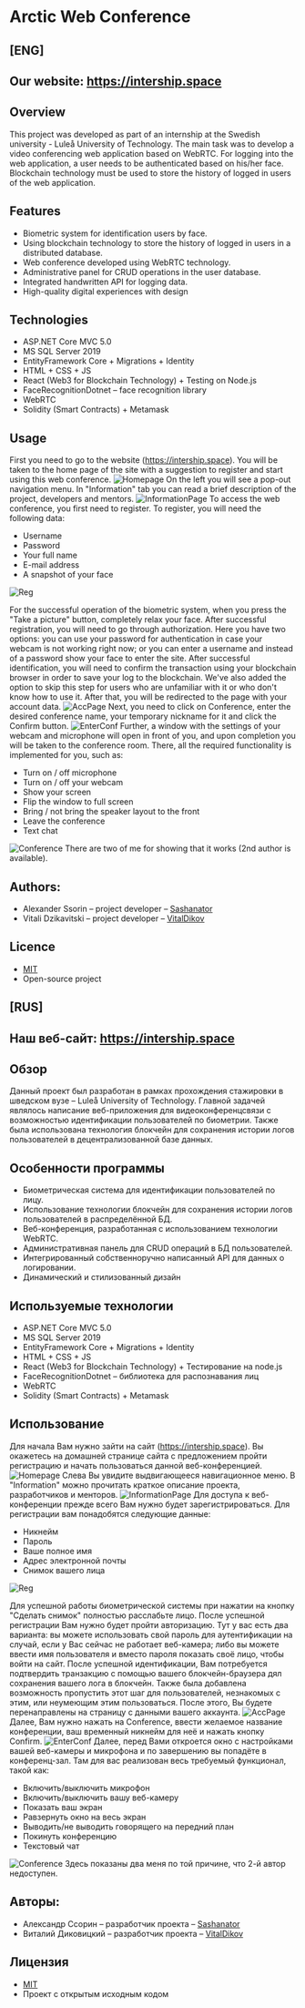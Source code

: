 # Arctic Web Conference 

## [ENG]
## Our website: https://intership.space
## Overview

This project was developed as part of an internship at the Swedish university - Luleå University of Technology.
The main task was to develop a video conferencing web application based on WebRTC. For logging into the web application, a user needs to be authenticated based on his/her face. Blockchain technology must be used to store the history of logged in users of the web application.

## Features

- Biometric system for identification users by face.
- Using blockchain technology to store the history of logged in users in a distributed database.
- Web conference developed using WebRTC technology.
- Administrative panel for CRUD operations in the user database.
- Integrated handwritten API for logging data.
- High-quality digital experiences with design

## Technologies

- ASP.NET Core MVC 5.0 
- MS SQL Server 2019 
- EntityFramework Core + Migrations + Identity
- HTML + CSS + JS
- React (Web3 for Blockchain Technology) + Testing on Node.js
- FaceRecognitionDotnet – face recognition library
- WebRTC
- Solidity (Smart Contracts) + Metamask

## Usage
First you need to go to the website (https://intership.space). You will be taken to the home page of the site with a suggestion to register and start using this web conference.
![Homepage](https://github.com/Sashanator/WebConference/blob/main/IntershipProject/wwwroot/images/homepage.png)
On the left you will see a pop-out navigation menu. In "Information" tab you can read a brief description of the project, developers and mentors.
![InformationPage](https://github.com/Sashanator/WebConference/blob/main/IntershipProject/wwwroot/images/infopage.png)
To access the web conference, you first need to register. To register, you will need the following data:
- Username
- Password
- Your full name
- E-mail address
- A snapshot of your face

![Reg](https://github.com/Sashanator/WebConference/blob/main/IntershipProject/wwwroot/images/signuppage.png)

For the successful operation of the biometric system, when you press the "Take a picture" button, completely relax your face. After successful registration, you will need to go through authorization. Here you have two options: you can use your password for authentication in case your webcam is not working right now; or you can enter a username and instead of a password show your face to enter the site. After successful identification, you will need to confirm the transaction using your blockchain browser in order to save your log to the blockchain. We've also added the option to skip this step for users who are unfamiliar with it or who don't know how to use it. After that, you will be redirected to the page with your account data.
![AccPage](https://github.com/Sashanator/WebConference/blob/main/IntershipProject/wwwroot/images/accountpage.png)
Next, you need to click on Conference, enter the desired conference name, your temporary nickname for it and click the Confirm button.
![EnterConf](https://github.com/Sashanator/WebConference/blob/main/IntershipProject/wwwroot/images/enterconference.png)
Further, a window with the settings of your webcam and microphone will open in front of you, and upon completion you will be taken to the conference room. There, all the required functionality is implemented for you, such as:
- Turn on / off microphone
- Turn on / off your webcam
- Show your screen
- Flip the window to full screen
- Bring / not bring the speaker layout to the front
- Leave the conference
- Text chat

![Conference](https://github.com/Sashanator/WebConference/blob/main/IntershipProject/wwwroot/images/conference.png)
There are two of me for showing that it works (2nd author is available).

## Authors:
- Alexander Ssorin – project developer  – [Sashanator](https://github.com/Sashanator)
- Vitali Dzikavitski – project developer – [VitalDikov](https://github.com/VitalDikov)

## Licence
- [MIT](https://choosealicense.com/licenses/mit/)
- Open-source project

## [RUS]
## Наш веб-сайт: https://intership.space
## Обзор

Данный проект был разработан в рамках прохождения стажировки в шведском вузе – Luleå University of Technology.
Главной задачей являлось написание веб-приложения для видеоконференцсвязи с возможностью идентификации пользователей по биометрии. Также была использована технология блокчейн для сохранения истории логов пользователей в децентрализованной базе данных.

## Особенности программы

- Биометрическая система для идентификации пользователей по лицу.
- Использование технологии блокчейн для сохранения истории логов пользователей в распределённой БД.
- Веб-конференция, разработанная с использованием технологии WebRTC.
- Административная панель для CRUD операций в БД пользователей. 
- Интегрированный собственноручно написанный API для данных о логировании.
- Динамический и стилизованный дизайн

## Используемые технологии

- ASP.NET Core MVC 5.0 
- MS SQL Server 2019 
- EntityFramework Core + Migrations + Identity
- HTML + CSS + JS
- React (Web3 for Blockchain Technology) + Тестирование на node.js
- FaceRecognitionDotnet – библиотека для распознавания лиц
- WebRTC
- Solidity (Smart Contracts) + Metamask

## Использование
Для начала Вам нужно зайти на сайт (https://intership.space). Вы окажетесь на домашней странице сайта с предложением пройти регистрацию и начать пользоваться данной веб-конференцией.
![Homepage](https://github.com/Sashanator/WebConference/blob/main/IntershipProject/wwwroot/images/homepage.png)
Слева Вы увидите выдвигающееся навигационное меню. В "Information" можно прочитать краткое описание проекта, разработчиков и менторов.
![InformationPage](https://github.com/Sashanator/WebConference/blob/main/IntershipProject/wwwroot/images/infopage.png)
Для доступа к веб-конференции прежде всего Вам нужно будет зарегистрироваться. Для регистрации вам понадобятся следующие данные:
- Никнейм
- Пароль
- Ваше полное имя
- Адрес электронной почты
- Снимок вашего лица

![Reg](https://github.com/Sashanator/WebConference/blob/main/IntershipProject/wwwroot/images/signuppage.png)

Для успешной работы биометрической системы при нажатии на кнопку "Сделать снимок" полностью расслабьте лицо. После успешной регистрации Вам нужно будет пройти авторизацию. Тут у вас есть два варианта: вы можете использовать свой пароль для аутентификации на случай, если у Вас сейчас не работает веб-камера; либо вы можете ввести имя пользователя и вместо пароля показать своё лицо, чтобы войти на сайт. После успешной идентификации, Вам потребуется подтвердить транзакцию с помощью вашего блокчейн-браузера дял сохранения вашего лога в блокчейн. Также была добавлена возможность пропустить этот шаг для пользователей, незнакомых с этим, или неумеющим этим пользоваться. После этого, Вы будете перенаправлены на страницу с данными вашего аккаунта.
![AccPage](https://github.com/Sashanator/WebConference/blob/main/IntershipProject/wwwroot/images/accountpage.png)
Далее, Вам нужно нажать на Conference, ввести желаемое название конференции, ваш временный никнейм для неё и нажать кнопку Confirm.
![EnterConf](https://github.com/Sashanator/WebConference/blob/main/IntershipProject/wwwroot/images/enterconference.png)
Далее, перед Вами откроется окно с настройками вашей веб-камеры и микрофона и по завершению вы попадёте в конференц-зал. Там для вас реализован весь требуемый функционал, такой как:
- Включить/выключить микрофон
- Включить/выключить вашу веб-камеру
- Показать ваш экран
- Равзернуть окно на весь экран
- Выводить/не выводить говорящего на передний план
- Покинуть конференцию
- Текстовый чат

![Conference](https://github.com/Sashanator/WebConference/blob/main/IntershipProject/wwwroot/images/conference.png)
Здесь показаны два меня по той причине, что 2-й автор недоступен. 

## Авторы:
- Александр Ссорин – разработчик проекта – [Sashanator](https://github.com/Sashanator)
- Виталий Диковицкий – разработчик проекта – [VitalDikov](https://github.com/VitalDikov)

## Лицензия
- [MIT](https://choosealicense.com/licenses/mit/)
- Проект с открытым исходным кодом
